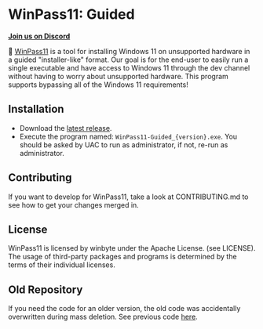 # WinPass11: Guided

[**Join us on Discord**](https://discord.gg/MGzEawjbv3)

🔑 [WinPass11](https://github.com/winbyte-devs/WinPass11) is a tool for installing Windows 11 on unsupported hardware in a guided "installer-like" format. Our goal is for the end-user to easily run a single executable and have access to Windows 11 through the dev channel without having to worry about unsupported hardware. This program supports bypassing all of the Windows 11 requirements!

## Installation
* Download the [latest release](https://github.com/winbyte-devs/WinPass11/releases).
* Execute the program named: `WinPass11-Guided_{version}.exe`. You should be asked by UAC to run as administrator, if not, re-run as administrator.

## Contributing
If you want to develop for WinPass11, take a look at CONTRIBUTING.md to see how to get your changes merged in.

## License
WinPass11 is licensed by winbyte under the Apache License. (see LICENSE). The usage of third-party packages and programs is determined by the terms of their individual licenses.


## Old Repository
If you need the code for an older version, the old code was accidentally overwritten during mass deletion. See previous code [here](https://github.com/winpass11-archive/winpass11-old-archive).
